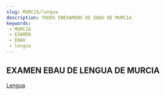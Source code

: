 ```yaml
---
slug: MURCIA/lengua
description: TODOS ENEXAMENS DE EBAU DE MURCIA
keywords:
 - MURCIA
 - EXAMEN
 - EBAU
 - lengua
---
```

## EXAMEN EBAU DE LENGUA DE MURCIA
[Lengua](https://drive.google.com/drive/folders/1NiPUr0gKcYEJBy1zbQS7pgCzD4uomT1s?usp=sharing)